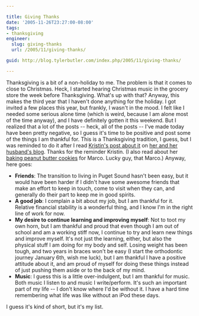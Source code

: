 ```yaml
---

title: Giving Thanks
date: '2005-11-26T23:27:00-08:00'
tags:
- thanksgiving
engineer:
  slug: giving-thanks
  url: /2005/11/giving-thanks/

guid: http://blog.tylerbutler.com/index.php/2005/11/giving-thanks/

---
```


Thanksgiving is a bit of a non-holiday to me. The problem is that it comes to
close to Christmas. Heck, I started hearing Christmas music in the grocery
store the week before Thanksgiving. What's up with that? Anyway, this makes
the third year that I haven't done anything for the holiday. I got invited a
few places this year, but frankly, I wasn't in the mood. I felt like I needed
some serious alone time (which is weird, because I am alone most of the time
anyway), and I have definitely gotten it this weekend. But I realized that a
lot of the posts -- heck, all of the posts -- I've made today have been pretty
negative, so I guess it's time to be positive and post some of the things I am
thankful for. This is a Thanksgiving tradition, I guess, but I was reminded to
do it after I read [Kristin's post about it][1] on [her and her husband's
blog][2]. Thanks for the reminder Kristin. (I also read about her [baking
peanut butter cookies][3] for Marco. Lucky guy, that Marco.) Anyway, here
goes:

  * **Friends**: The transition to living in Puget Sound hasn't been easy, but it would have been harder if I didn't have some awesome friends that make an effort to keep in touch, come to visit when they can, and generally do their part to keep me in good spirits.
  * **A good job**: I complain a bit about my job, but I am thankful for it. Relative financial stability is a wonderful thing, and I know I'm in the right line of work for now.
  * **My desire to continue learning and improving myself**: Not to toot my own horn, but I am thankful and proud that even though I am out of school and am a working stiff now, I continue to try and learn new things and improve myself. It's not just the learning, either, but also the physical stuff I am doing for my body and self. Losing weight has been tough, and two years in braces won't be easy (I start the orthodontic journey January 6th, wish me luck), but I am thankful I have a positive attitude about it, and am proud of myself for doing these things instead of just pushing them aside or to the back of my mind.
  * **Music**: I guess this is a little over-indulgent, but I am thankful for music. Both music I listen to and music I write/perform. It's such an important part of my life -- I don't know where I'd be without it. I have a hard time remembering what life was like without an iPod these days.

I guess it's kind of short, but it's my list.

   [1]: http://marcoandkristin.blogspot.com/2005/11/my-favourite-things.html
   [2]: http://marcoandkristin.blogspot.com/
   [3]: http://marcoandkristin.blogspot.com/2005/11/well-it-is-sunday-night-and-i-felt.html
